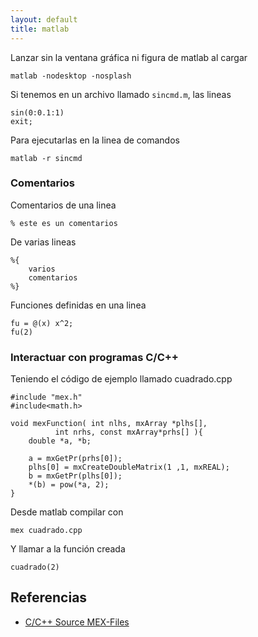 ```yaml
---
layout: default
title: matlab
---
```


Lanzar sin la ventana gráfica ni figura de matlab al cargar

    matlab -nodesktop -nosplash

Si tenemos en un archivo llamado `sincmd.m`, las lineas

    sin(0:0.1:1)
    exit;

Para ejecutarlas en la linea de comandos

    matlab -r sincmd

### Comentarios
Comentarios de una linea

    % este es un comentarios

De varias lineas

    %{
        varios
        comentarios
    %}

Funciones definidas en una linea

    fu = @(x) x^2;
    fu(2)

### Interactuar con programas C/C++

Teniendo el código de ejemplo llamado cuadrado.cpp

    #include "mex.h"
    #include<math.h>

    void mexFunction( int nlhs, mxArray *plhs[],
              int nrhs, const mxArray*prhs[] ){
        double *a, *b;

        a = mxGetPr(prhs[0]);
        plhs[0] = mxCreateDoubleMatrix(1 ,1, mxREAL);
        b = mxGetPr(plhs[0]);
        *(b) = pow(*a, 2);
    }

Desde matlab compilar con

    mex cuadrado.cpp

Y llamar a la función creada

    cuadrado(2)

## Referencias

* [C/C++ Source MEX-Files](http://www.mathworks.com/help/matlab/matlab_external/c-c-source-mex-files.html)  
